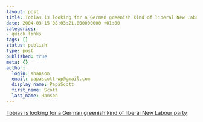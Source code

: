 ```yaml
---
layout: post
title: Tobias is looking for a German greenish kind of liberal New Labour party
date: 2004-03-15 08:03:21.000000000 +01:00
categories:
- quick links
tags: []
status: publish
type: post
published: true
meta: {}
author:
  login: shanson
  email: papascott-wp@gmail.com
  display_name: PapaScott
  first_name: Scott
  last_name: Hanson
---
```

<p><a title="count me in" href="http://almostadiary.baldingwithgrace.de/archives/2004_03.php#001050">Tobias is looking for a German greenish kind of liberal New Labour party</a></p>
